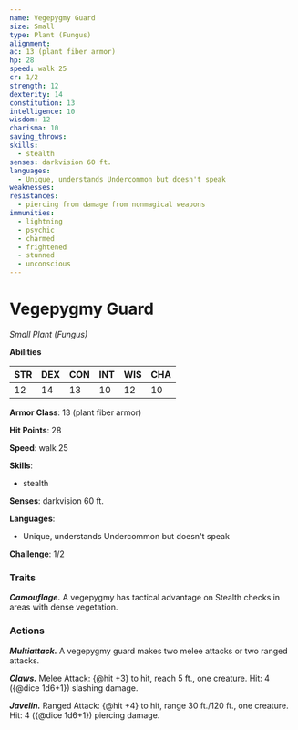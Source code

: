 ```yaml
---
name: Vegepygmy Guard
size: Small
type: Plant (Fungus)
alignment: 
ac: 13 (plant fiber armor)
hp: 28
speed: walk 25
cr: 1/2
strength: 12
dexterity: 14
constitution: 13
intelligence: 10
wisdom: 12
charisma: 10
saving_throws:
skills:
  - stealth
senses: darkvision 60 ft.
languages:
  - Unique, understands Undercommon but doesn't speak
weaknesses:
resistances:
  - piercing from damage from nonmagical weapons
immunities:
  - lightning
  - psychic
  - charmed
  - frightened
  - stunned
  - unconscious
---
```


# Vegepygmy Guard

*Small Plant (Fungus)*

**Abilities**

| STR | DEX | CON | INT | WIS | CHA |
| --- | --- | --- | --- | --- | --- |
| 12 | 14 | 13 | 10 | 12 | 10 |

**Armor Class**: 13 (plant fiber armor)

**Hit Points**: 28

**Speed**: walk 25

**Skills**:
  - stealth

**Senses**: darkvision 60 ft.

**Languages**:
  - Unique, understands Undercommon but doesn't speak

**Challenge**: 1/2

### Traits
***Camouflage.*** A vegepygmy has tactical advantage on Stealth checks in areas with dense vegetation.

### Actions
***Multiattack.*** A vegepygmy guard makes two melee attacks or two ranged attacks.

***Claws.*** Melee Attack: {@hit +3} to hit, reach 5 ft., one creature. Hit: 4 ({@dice 1d6+1}) slashing damage.

***Javelin.*** Ranged Attack: {@hit +4} to hit, range 30 ft./120 ft., one creature. Hit: 4 ({@dice 1d6+1}) piercing damage.

